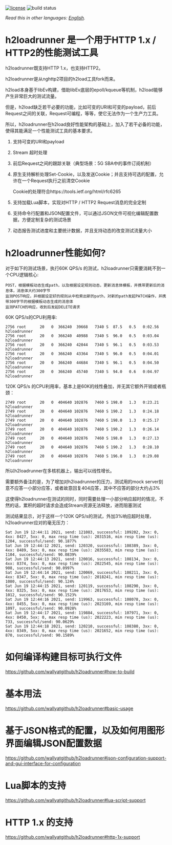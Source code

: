 [![license](https://img.shields.io/github/license/wallyatgithub/h2loadrunner.svg?style=flat-square)](https://github.com/wallyatgithub/h2loadrunner)
![build status](https://github.com/wallyatgithub/h2loadrunner/actions/workflows/cmake.yml/badge.svg)

*Read this in other languages: [English](README.md).*

# h2loadrunner 是一个用于HTTP 1.x / HTTP2的性能测试工具
  h2loadrunner既支持HTTP 1.x，也支持HTTP2。
  
  h2loadrunner是从nghttp2项目的h2load工具fork而来。

  h2load本身基于libEv构建，借助libEv底层的epoll/kqueue等机制，h2load能够产生非常巨大的测试流量。
  
  但是，h2load缺乏若干必要的功能，比如可变的URI和可变的payload，前后Request之间的关联，Request可编程，等等，使它无法作为一个生产力工具。

  所以，h2loadrunner在h2load良好性能架构的基础上，加入了若干必备的功能，使得其能满足一个性能测试工具的基本要求。
  
  1. 支持可变的URI和payload
  
  2. Stream 超时处理
  
  3. 前后Request之间的跟踪关联（典型场景：5G SBA中的事件订阅机制）
  
  4. 原生支持解析处理Set-Cookie，以及发送Cookie；并且支持可选的配置，允许在一个Request执行之前清空Cookie
  
     Cookie的处理符合https://tools.ietf.org/html/rfc6265
  
  5. 支持加载Lua脚本，实现对HTTP / HTTP2 Request消息的完全定制
  
  6. 支持命令行配置和JSON配置文件，可以通过JSON文件可视化编辑配置数据，方便定制复杂的测试场景
     
  7. 动态报告测试进度和主要统计数据，并且支持动态的改变测试流量大小
  

# h2loadrunner性能如何?
  对于如下的测试场景，执行60K QPS/s 的测试，h2loadrunner只需要消耗不到一个CPU逻辑核心:
  
    POST，根据模板动态生成path，以及根据设定规则动态，更新消息体模板，并携带更新后的消息体，消息体大约300字节
    监测POST响应，并根据设定好的规则从中检索出新的path，对新的path发起PATCH操作，并携带300字节的根据模板动态生成的消息体    
    监测PATCH的响应，收到后发起DELETE请求

  60K QPS/s的CPU利用率:
  
    2756 root      20   0  366240  39668   7340 S  87.5   0.5   0:02.56 h2loadrunner
    2756 root      20   0  366240  40988   7340 S  96.0   0.5   0:03.04 h2loadrunner
    2756 root      20   0  366240  42044   7340 S  96.1   0.5   0:03.53 h2loadrunner
    2756 root      20   0  366240  43364   7340 S  96.0   0.5   0:04.01 h2loadrunner
    2756 root      20   0  366240  44684   7340 S  96.1   0.5   0:04.50 h2loadrunner
    2756 root      20   0  366240  45740   7340 S  94.0   0.6   0:04.97 h2loadrunner

  120K QPS/s 的CPU利用率，基本上是60K的线性叠加，并无其它额外开销或者瓶颈：
  
    2749 root      20   0  404640 102876   7460 S 198.0   1.3   0:23.21 h2loadrunner
    2749 root      20   0  404640 102876   7460 S 190.2   1.3   0:24.18 h2loadrunner
    2749 root      20   0  404640 102876   7460 S 198.0   1.3   0:25.17 h2loadrunner
    2749 root      20   0  404640 102876   7460 S 190.2   1.3   0:26.14 h2loadrunner
    2749 root      20   0  404640 102876   7460 S 198.0   1.3   0:27.13 h2loadrunner
    2749 root      20   0  404640 102876   7460 S 190.2   1.3   0:28.10 h2loadrunner
    2749 root      20   0  404640 102876   7460 S 196.0   1.3   0:29.08 h2loadrunner
 
  所以h2loadrunner在多核机器上，输出可以线性增长。
  
  需要额外备注的是，为了增加对h2loadrunner的压力，测试用的mock server刻意不应答一小部分应答，或者故意回复404应答，其中不应答的部分大约占3%
  
  这使得h2loadrunner在测试的同时，同时需要处理一小部分响应超时的情况，不然的话，累积的超时请求会造成Stream资源无法释放，进而阻塞测试
  
  测试结果显示，对于这样一个120K QPS/s的测试，外加3%响应超时处理，h2loadrunner应对的毫无压力：
  
    Sat Jun 19 12:44:11 2021, send: 121083, successful: 109202, 3xx: 0, 4xx: 8427, 5xx: 0, max resp time (us): 2031516, min resp time (us): 1204, successful/send: 90.1877%
    Sat Jun 19 12:44:12 2021, send: 120320, successful: 108389, 3xx: 0, 4xx: 8489, 5xx: 0, max resp time (us): 2035583, min resp time (us): 1104, successful/send: 90.0839%
    Sat Jun 19 12:44:13 2021, send: 120016, successful: 108134, 3xx: 0, 4xx: 8374, 5xx: 0, max resp time (us): 2022545, min resp time (us): 908, successful/send: 90.0997%
    Sat Jun 19 12:44:14 2021, send: 120069, successful: 108211, 3xx: 0, 4xx: 8347, 5xx: 0, max resp time (us): 2018241, min resp time (us): 1080, successful/send: 90.124%
    Sat Jun 19 12:44:15 2021, send: 120119, successful: 108290, 3xx: 0, 4xx: 8325, 5xx: 0, max resp time (us): 2017653, min resp time (us): 1012, successful/send: 90.1523%
    Sat Jun 19 12:44:16 2021, send: 119963, successful: 108078, 3xx: 0, 4xx: 8455, 5xx: 0, max resp time (us): 2023169, min resp time (us): 1097, successful/send: 90.0928%
    Sat Jun 19 12:44:17 2021, send: 119884, successful: 107971, 3xx: 0, 4xx: 8450, 5xx: 0, max resp time (us): 2022223, min resp time (us): 733, successful/send: 90.0629%
    Sat Jun 19 12:44:18 2021, send: 120210, successful: 108380, 3xx: 0, 4xx: 8349, 5xx: 0, max resp time (us): 2021652, min resp time (us): 870, successful/send: 90.1589%
   

# 如何编译构建目标可执行文件

  https://github.com/wallyatgithub/h2loadrunner#how-to-build

# 基本用法
  https://github.com/wallyatgithub/h2loadrunner#basic-usage


# 基于JSON格式的配置，以及如何用图形界面编辑JSON配置数据

  https://github.com/wallyatgithub/h2loadrunner#json-configuration-support-and-gui-interface-for-configuration

# Lua脚本的支持

  https://github.com/wallyatgithub/h2loadrunner#lua-script-support
  
    
# HTTP 1.x 的支持
  
  https://github.com/wallyatgithub/h2loadrunner#http-1x-support
  
  


